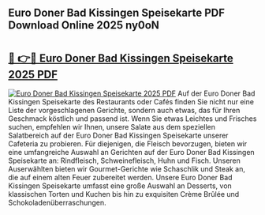 ## Euro Doner Bad Kissingen Speisekarte PDF Download Online 2025 ny0oN

# <h2><a href="http://gcbqpl.nevu.top/?p=Euro+Doner+Bad+Kissingen+Speisekarte">🔗 👉🔴 Euro Doner Bad Kissingen Speisekarte 2025 PDF</a></h2>

[![Euro Doner Bad Kissingen Speisekarte 2025 PDF](https://i.imgur.com/dBaPXMq.png)](http://gcbqpl.nevu.top/?p=Euro+Doner+Bad+Kissingen+Speisekarte)
Auf der Euro Doner Bad Kissingen Speisekarte des Restaurants oder Cafés finden Sie nicht nur eine Liste der vorgeschlagenen Gerichte, sondern auch etwas, das für Ihren Geschmack köstlich und passend ist. Wenn Sie etwas Leichtes und Frisches suchen, empfehlen wir Ihnen, unsere Salate aus dem speziellen Salatbereich auf der Euro Doner Bad Kissingen Speisekarte unserer Cafeteria zu probieren. Für diejenigen, die Fleisch bevorzugen, bieten wir eine umfangreiche Auswahl an Gerichten auf der Euro Doner Bad Kissingen Speisekarte an: Rindfleisch, Schweinefleisch, Huhn und Fisch. Unseren Auserwählten bieten wir Gourmet-Gerichte wie Schaschlik und Steak an, die auf einem alten Feuer zubereitet werden. Unsere Euro Doner Bad Kissingen Speisekarte umfasst eine große Auswahl an Desserts, von klassischen Torten und Kuchen bis hin zu exquisiten Crème Brûlée und Schokoladenüberraschungen.
